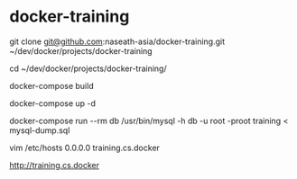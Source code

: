 # docker-training

git clone git@github.com:naseath-asia/docker-training.git ~/dev/docker/projects/docker-training

cd ~/dev/docker/projects/docker-training/

docker-compose build

docker-compose up -d

docker-compose run --rm db /usr/bin/mysql -h db -u root -proot training   < mysql-dump.sql

vim /etc/hosts
0.0.0.0 training.cs.docker

http://training.cs.docker
